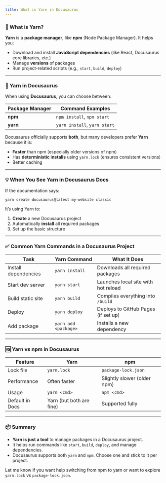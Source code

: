 ```yaml
---
title: What is Yarn in Docusaurus
---
```

### 🧶 What is Yarn?

**Yarn** is a **package manager**, like **npm** (Node Package Manager). It helps you:

* Download and install **JavaScript dependencies** (like React, Docusaurus core libraries, etc.)
* Manage **versions** of packages
* Run project-related scripts (e.g., `start`, `build`, `deploy`)

---

### 📌 Yarn in Docusaurus

When using **Docusaurus**, you can choose between:

| Package Manager | Command Examples             |
| --------------- | ---------------------------- |
| **npm**         | `npm install`, `npm start`   |
| **yarn**        | `yarn install`, `yarn start` |

Docusaurus officially supports **both**, but many developers prefer **Yarn** because it is:

* **Faster** than npm (especially older versions of npm)
* Has **deterministic installs** using `yarn.lock` (ensures consistent versions)
* Better caching

---

### 💡 When You See Yarn in Docusaurus Docs

If the documentation says:

```bash
yarn create docusaurus@latest my-website classic
```

It’s using Yarn to:

1. **Create** a new Docusaurus project
2. Automatically **install** all required packages
3. Set up the basic structure

---

### ✅ Common Yarn Commands in a Docusaurus Project

| Task                 | Yarn Command         | What It Does                        |
| -------------------- | -------------------- | ----------------------------------- |
| Install dependencies | `yarn install`       | Downloads all required packages     |
| Start dev server     | `yarn start`         | Launches local site with hot reload |
| Build static site    | `yarn build`         | Compiles everything into `/build`   |
| Deploy               | `yarn deploy`        | Deploys to GitHub Pages (if set up) |
| Add package          | `yarn add <package>` | Installs a new dependency           |

---

### 🆚 Yarn vs npm in Docusaurus

| Feature         | Yarn                     | npm                         |
| --------------- | ------------------------ | --------------------------- |
| Lock file       | `yarn.lock`              | `package-lock.json`         |
| Performance     | Often faster             | Slightly slower (older npm) |
| Usage           | `yarn <cmd>`             | `npm <cmd>`                 |
| Default in Docs | Yarn (but both are fine) | Supported fully             |

---

### 📦 Summary

* **Yarn is just a tool** to manage packages in a Docusaurus project.
* It helps run commands like `start`, `build`, `deploy`, and manage dependencies.
* Docusaurus supports both `yarn` and `npm`. Choose one and stick to it per project.

Let me know if you want help switching from npm to yarn or want to explore `yarn.lock` vs `package-lock.json`.
